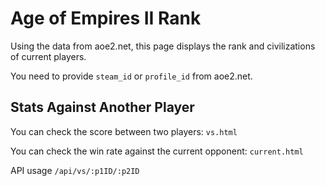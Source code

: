 # Age of Empires II Rank

Using the data from aoe2.net, this page displays the rank and civilizations of current players.

You need to provide `steam_id` or `profile_id` from aoe2.net.

## Stats Against Another Player

You can check the score between two players: `vs.html`

You can check the win rate against the current opponent: `current.html`

API usage `/api/vs/:p1ID/:p2ID`
